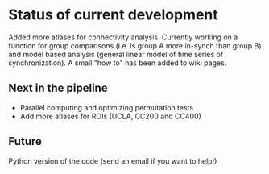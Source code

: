 # Status of current development #

Added more atlases for connectivity analysis. Currently working on a function for group comparisons (i.e. is group A more in-synch than group B) and model based analysis (general linear model of time series of synchronization).
A small "how to" has been added to wiki pages.

## Next in the pipeline ##

  * Parallel computing and optimizing permutation tests
  * Add more atlases for ROIs (UCLA, CC200 and CC400)

## Future ##
Python version of the code (send an email if you want to help!)